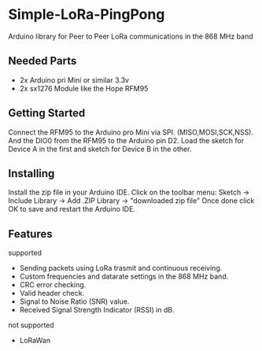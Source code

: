 

# Simple-LoRa-PingPong
Arduino library for Peer to Peer LoRa communications in the 868 MHz band

## Needed Parts
* 2x Arduino pri Mini or similar 3.3v
* 2x sx1276 Module like the Hope RFM95

## Getting Started
Connect the RFM95 to the Arduino pro Mini via SPI. (MISO,MOSI,SCK,NSS).
And the DIO0 from the RFM95 to the Arduino pin D2.
Load the sketch for Device A in the first and sketch for Device B in the other. 

## Installing
Install the zip file in your Arduino IDE.
Click on the toolbar menu: Sketch -> Include Library -> Add .ZIP Library -> "downloaded zip file"
Once done click OK to save and restart the Arduino IDE.

## Features
supported
* Sending packets using LoRa trasmit and continuous receiving.
* Custom frequencies and datarate settings in the 868 MHz band.
* CRC error checking.
* Valid header check.
* Signal to Noise Ratio (SNR) value.
* Received Signal Strength Indicator (RSSI) in dB.

not supported

* LoRaWan

